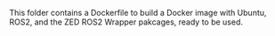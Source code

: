 This folder contains a Dockerfile to build a Docker image with Ubuntu, ROS2, and the ZED ROS2 Wrapper pakcages, ready to be used.
